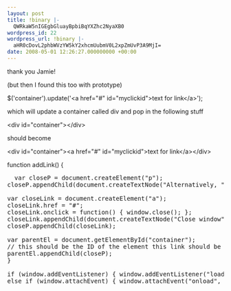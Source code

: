 ```yaml
---
layout: post
title: !binary |-
  QWRkaW5nIGEgbGluayBpbiBqYXZhc2NyaXB0
wordpress_id: 22
wordpress_url: !binary |-
  aHR0cDovL2phbWVzYW5kY2xhcmUubmV0L2xpZmUvP3A9MjI=
date: 2008-05-01 12:26:27.000000000 +00:00
---
```

thank you Jamie!

(but then I found this too with prototype)

$('container').update('&lt;a href="#" id="myclickid"&gt;text for link&lt;/a&gt;');

which will update a container called div and pop in the following stuff

&lt;div id="container"&gt;&lt;/div&gt;

should become

&lt;div id="container"&gt;&lt;a href="#" id="myclickid"&gt;text for link&lt;/a&gt;&lt;/div&gt;

function addLink() {
<pre>  var closeP = document.createElement("p");
closeP.appendChild(document.createTextNode("Alternatively, ");

var closeLink = document.createElement("a");
closeLink.href = "#";
closeLink.onclick = function() { window.close(); };
closeLink.appendChild(document.createTextNode("Close window"));
closeP.appendChild(closeLink);

var parentEl = document.getElementById("container");
// this should be the ID of the element this link should be appended to
parentEl.appendChild(closeP);
}

if (window.addEventListener) { window.addEventListener("load", addLink, false); }
else if (window.attachEvent) { window.attachEvent("onload", addLink); }</pre>
<p class="subpostmeta"></p>
<!-- You can start editing here. -->
